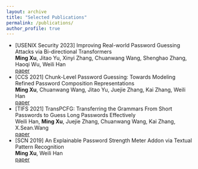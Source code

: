 ```yaml
---
layout: archive
title: "Selected Publications"
permalink: /publications/
author_profile: true
---
```


- [USENIX Security 2023] Improving Real-world Password Guessing Attacks via Bi-directional Transformers <br>
  **Ming Xu**, Jitao Yu, Xinyi Zhang, Chuanwang Wang, Shenghao Zhang, Haoqi Wu, Weili Han <br>
  [paper](https://www.usenix.org/conference/usenixsecurity23/presentation/xu-ming)
- [CCS 2021] Chunk-Level Password Guessing: Towards Modeling Refined Password Composition Representations <br>
  **Ming Xu**, Chuanwang Wang, Jitao Yu, Juejie Zhang, Kai Zhang, Weili Han <br> [paper](https://dl.acm.org/doi/10.1145/3460120.3484743)
- [TIFS 2021] TransPCFG: Transferring the Grammars From Short Passwords to Guess Long Passwords Effectively <br>
   Weili Han, **Ming Xu**, Juejie Zhang, Chuanwang Wang, Kai Zhang, X.Sean.Wang <br> [paper](https://ieeexplore.ieee.org/document/9121288)
- [SCN 2019] An Explainable Password Strength Meter Addon via Textual Pattern Recognition <br>
   **Ming Xu**, Weili Han <br> [paper](https://www.hindawi.com/journals/scn/2019/5184643/)


